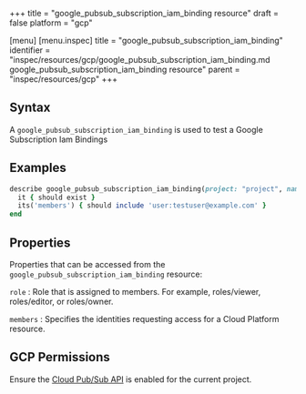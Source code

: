 +++
title = "google_pubsub_subscription_iam_binding resource"
draft = false
platform = "gcp"

[menu]
  [menu.inspec]
    title = "google_pubsub_subscription_iam_binding"
    identifier = "inspec/resources/gcp/google_pubsub_subscription_iam_binding.md google_pubsub_subscription_iam_binding resource"
    parent = "inspec/resources/gcp"
+++

## Syntax

A `google_pubsub_subscription_iam_binding` is used to test a Google Subscription Iam Bindings

## Examples

```ruby
describe google_pubsub_subscription_iam_binding(project: "project", name: "name", role: "roles/editor") do
  it { should exist }
  its('members') { should include 'user:testuser@example.com' }
end
```

## Properties

Properties that can be accessed from the `google_pubsub_subscription_iam_binding` resource:

`role`
: Role that is assigned to members. For example, roles/viewer, roles/editor, or roles/owner.

`members`
: Specifies the identities requesting access for a Cloud Platform resource.

## GCP Permissions

Ensure the [Cloud Pub/Sub API](https://console.cloud.google.com/apis/library/pubsub.googleapis.com/) is enabled for the current project.
